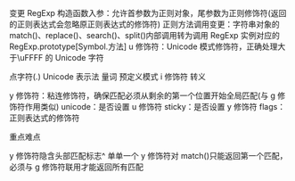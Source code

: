 变更 RegExp 构造函数入参：允许首参数为正则对象，尾参数为正则修饰符(返回的正则表达式会忽略原正则表达式的修饰符)
正则方法调用变更：字符串对象的 match()、replace()、search()、split()内部调用转为调用 RegExp 实例对应的 RegExp.prototype[Symbol.方法]
u 修饰符：Unicode 模式修饰符，正确处理大于\uFFFF 的 Unicode 字符

点字符(.)
Unicode 表示法
量词
预定义模式
i 修饰符
转义

y 修饰符：粘连修饰符，确保匹配必须从剩余的第一个位置开始全局匹配(与 g 修饰符作用类似)
unicode：是否设置 u 修饰符
sticky：是否设置 y 修饰符
flags：正则表达式的修饰符

重点难点

y 修饰符隐含头部匹配标志^
单单一个 y 修饰符对 match()只能返回第一个匹配，必须与 g 修饰符联用才能返回所有匹配
